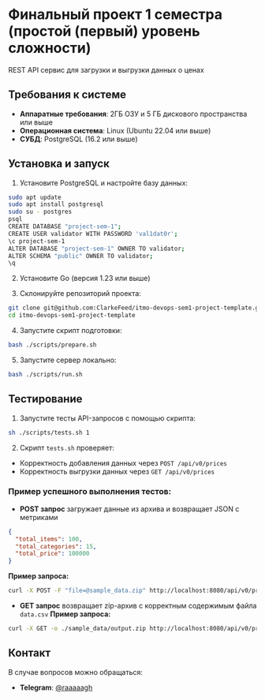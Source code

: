 # Финальный проект 1 семестра (простой (первый) уровень сложности)

REST API сервис для загрузки и выгрузки данных о ценах

## Требования к системе

- **Аппаратные требования**: 2ГБ ОЗУ и 5 ГБ дискового пространства или выше
- **Операционная система**: Linux (Ubuntu 22.04 или выше)
- **СУБД**: PostgreSQL (16.2 или выше)

## Установка и запуск

1. Установите PostgreSQL и настройте базу данных:

```bash
sudo apt update
sudo apt install postgresql
sudo su - postgres
psql
CREATE DATABASE "project-sem-1";
CREATE USER validator WITH PASSWORD 'val1dat0r';
\c project-sem-1
ALTER DATABASE "project-sem-1" OWNER TO validator;
ALTER SCHEMA "public" OWNER TO validator;
\q
```

2. Установите Go (версия 1.23 или выше)

3. Склонируйте репозиторий проекта:

```bash
git clone git@github.com:ClarkeFeed/itmo-devops-sem1-project-template.git
cd itmo-devops-sem1-project-template
```

4. Запустите скрипт подготовки:

```bash
bash ./scripts/prepare.sh
```

5. Запустите сервер локально:

```bash
bash ./scripts/run.sh
```

## Тестирование

1. Запустите тесты API-запросов с помощью скрипта:

```bash
sh ./scripts/tests.sh 1
```

2. Скрипт `tests.sh` проверяет:

- Корректность добавления данных через `POST /api/v0/prices`
- Корректность выгрузки данных через `GET /api/v0/prices`

### Пример успешного выполнения тестов:

- **POST запрос** загружает данные из архива и возвращает JSON с метриками
```json
{
  "total_items": 100,
  "total_categories": 15,
  "total_price": 100000
}
```
**Пример запроса:**

```bash
curl -X POST -F "file=@sample_data.zip" http://localhost:8080/api/v0/prices
```

- **GET запрос** возвращает zip-архив с корректным содержимым файла `data.csv`
**Пример запроса:**

```bash
curl -X GET -o ./sample_data/output.zip http://localhost:8080/api/v0/prices
```

## Контакт

В случае вопросов можно обращаться:

- **Telegram**: [@raaaaagh](https://t.me/raaaaagh)